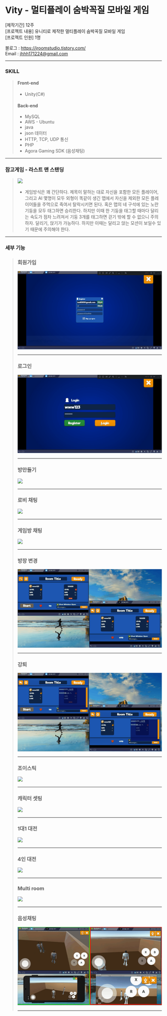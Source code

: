 # Vity - 멀티플레이 숨박꼭질 모바일 게임  

[제작기간] 12주     
[프로젝트 내용] 유니티로 제작한 멀티플레이 숨박꼭질 모바일 게임  
[프로젝트 인원] 1명    
 
블로그 : <https://jroomstudio.tistory.com/>    
Email : <jhhh171224@gmail.com>    
* * *
### SKILL
  > #### Front-end   
  >  * Unity(C#)
  > #### Back-end
  >  * MySQL
  >  * AWS - Ubuntu
  >  * java 
  >  * json 데이터 
  >  * HTTP, TCP, UDP 통신 
  >  * PHP
  >  * Agora Gaming SDK (음성채팅)
* * *
### 참고게임 - 라스트 맨 스탠딩
  > <img src="https://img.itch.zone/aW1hZ2UvMzc4MzQvMTY4NDU0LnBuZw==/original/FvWaiU.png"></img>
  >  * 게임방식은 꽤 간단하다. 제목이 말하는 대로 자신을 포함한 모든 플레이어, 그리고 AI 몇명이 모두 외형이 똑같이 생긴 맵에서 자신을 제외한 모든 플레이어들을 주먹으로 죽여서 탈락시키면 된다. 혹은 맵의 네 구석에 있는 노란 기둥을 모두 태그하면 승리한다. 하지만 이때 한 기둥을 태그할 때마다 달리는 속도가 점차 느려져서 기둥 3개를 태그하면 걷기 밖에 할 수 없으니 주의하자. 달리기, 앉기가 가능하다. 하지만 이때는 달리고 앉는 모션이 보일수 있기 때문에 주의해야 한다. 
* * *
### 세부 기능 
  > ### 회원가입 
  > <img src="./github_image/vity_register.gif"></img>
  > * * *
  > ### 로그인
  > <img src="./github_image/vity_login.gif"></img> 
  > * * *
  > ### 방만들기 
  > <img src="./github_image/vity_create_room.gif"></img>
  > * * *
  > ### 로비 채팅
  > <img src="./github_image/vity_lobby_chat.gif"></img>
  > * * *
  > ### 게임방 채팅 
  > <img src="./github_image/vity_room_chat.gif"></img>
  > * * *
  > ### 방장 변경 
  > <img src="./github_image/vity_owener_change.gif"></img>
  > * * *
  > ### 강퇴
  > <img src="./github_image/vity_kickoff.gif"></img>
  > * * *
  > ### 조이스틱
  > <img src="./github_image/vity_joystick.gif"></img>
  > * * *
  > ### 캐릭터 셋팅
  > <img src="./github_image/vity_character_set.gif"></img>
  > * * *
  > ### 1대1 대전 
  > <img src="./github_image/vity_1vs1.gif"></img>
  > * * *
  > ### 4인 대전
  > <img src="./github_image/vity_vs.gif"></img> 
  > * * *
  > ### Multi room
  > <img src="./github_image/vity_multi_room.gif"></img>
  > * * *
  > ### 음성채팅 
  > <img src="./github_image/vity_voice_chat.gif"></img>
  > * * *
